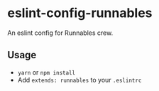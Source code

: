 # eslint-config-runnables
An eslint config for Runnables crew.

## Usage
- `yarn` or `npm install`
- Add `extends: runnables` to your `.eslintrc`
